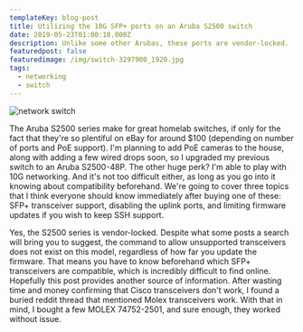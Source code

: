 ```yaml
---
templateKey: blog-post
title: Utilizing the 10G SFP+ ports on an Aruba S2500 switch
date: 2019-05-23T01:00:10.000Z
description: Unlike some other Arubas, these ports are vendor-locked.
featuredpost: false
featuredimage: /img/switch-3297900_1920.jpg
tags:
  - networking
  - switch
---
```

![network switch](/img/switch-3297900_1920.jpg)

The Aruba S2500 series make for great homelab switches, if only for the fact that they're so plentiful on eBay for around $100 (depending on number of ports and PoE support). I'm planning to add PoE cameras to the house, along with adding a few wired drops soon, so I upgraded my previous switch to an Aruba S2500-48P. The other huge perk? I'm able to play with 10G networking. And it's not too difficult either, as long as you go into it knowing about compatibility beforehand. We're going to cover three topics that I think everyone should know immediately after buying one of these: SFP+ transceiver support, disabling the uplink ports, and limiting firmware updates if you wish to keep SSH support.

Yes, the S2500 series is vendor-locked. Despite what some posts a search will bring you to suggest, the command to allow unsupported transceivers does not exist on this model, regardless of how far you update the firmware. That means you have to know beforehand which SFP+ transceivers are compatible, which is incredibly difficult to find online. Hopefully this post provides another source of information. After wasting time and money confirming that Cisco transceivers don't work, I found a buried reddit thread that mentioned Molex transceivers work. With that in mind, I bought a few MOLEX 74752-2501, and sure enough, they worked without issue.
